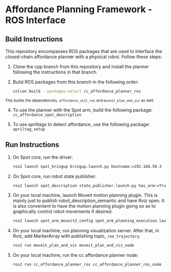 # Affordance Planning Framework - ROS Interface

## Build Instructions
This repository encompasses ROS packages that are used to interface the closed-chain affordance planner with a physical robot. Follow these steps:

1. Clone the cpp branch from this repository and install the planner following the instructions in that branch.

2. Build ROS packages from this branch in the following order:
	```bash
	colcon build --packages-select cc_affordance_planner_ros
	```
<small>This builds the dependencies, `affordance_util_ros` and `moveit_plan_and_viz` as well.</small>

4. To use the planner with the Spot arm, build the following package:
	`cc_affordance_spot_description`

5. To use apriltags to detect affordance, use the following package:
	`apriltag_setup`

## Run Instructions
1. On Spot core, run the driver:
	```bash
	ros2 launch spot_bringup bringup.launch.py hostname:=192.168.50.3
	```

2. On Spot core, run robot state publisher:
	```bash
	ros2 launch spot_description state_publisher.launch.py has_arm:=True
	```

3. On your local machine, launch Moveit motion planning plugin. This is mainly just to publish robot_description_semantic and have Rviz open. It is also convenient to have the motion planning plugin going so as to graphically control robot movements if desired.
	```bash
	ros2 launch spot_arm_moveit2_config spot_arm_planning_execution.launch.py joint_state_topic:=/spot_driver/joint_states
	```

4. On your local machine, run planning visualization server. After that, in Rviz, add MarkerArray with publishing topic, `/ee_trajectory`.
	```bash
	ros2 run moveit_plan_and_viz moveit_plan_and_viz_node
	```

5. On your local machine, run the cc affordance planner node:
	```bash
	ros2 run cc_affordance_planner_ros cc_affordance_planner_ros_node
	```
